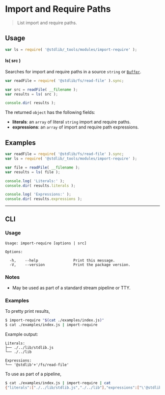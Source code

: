 # Import and Require Paths

> List import and require paths.

<section class="intro">

</section>

<!-- /.intro -->

<section class="usage">

## Usage

```javascript
var ls = require( '@stdlib/_tools/modules/import-require' );
```

#### ls( src )

Searches for import and require paths in a source `string` or [`Buffer`][node-buffer].

```javascript
var readFile = require( '@stdlib/fs/read-file' ).sync;

var src = readFile( __filename );
var results = ls( src );

console.dir( results );
```

The returned `object` has the following fields:

-   **literals**: an `array` of literal `string` import and require paths.
-   **expressions**: an `array` of import and require path expressions.

</section>

<!-- /.usage -->

<section class="examples">

## Examples

```javascript
var readFile = require( '@stdlib/fs/read-file' ).sync;
var ls = require( '@stdlib/_tools/modules/import-require' );

var file = readFile( __filename );
var results = ls( file );

console.log( 'Literals:' );
console.dir( results.literals );

console.log( 'Expressions:' );
console.dir( results.expressions );
```

</section>

<!-- /.examples -->

* * *

<section class="cli">

## CLI

<section class="usage">

### Usage

```text
Usage: import-require [options | src]

Options:

  -h,    --help                Print this message.
  -V,    --version             Print the package version.
```

</section>

<!-- /.usage -->

<section class="notes">

### Notes

-   May be used as part of a standard stream pipeline or TTY.

</section>

<!-- /.notes -->

<section class="examples">

### Examples

To pretty print results,

```bash
$ import-require "$(cat ./examples/index.js)"
$ cat ./examples/index.js | import-require
```

Example output:

```text
Literals:
├── ./../lib/stdlib.js
└── ./../lib

Expressions:
└── '@stdlib'+'/fs/read-file'
```

To use as part of a pipeline,

```bash
$ cat ./examples/index.js | import-require | cat
{"literals":["./../lib/stdlib.js","./../lib"],"expressions":["\'@stdlib\'+\'/fs/read-file\'"]}
```

</section>

<!-- /.examples -->

</section>

<!-- /.cli -->

<section class="links">

[node-buffer]: https://nodejs.org/api/buffer.html

</section>

<!-- /.links -->
